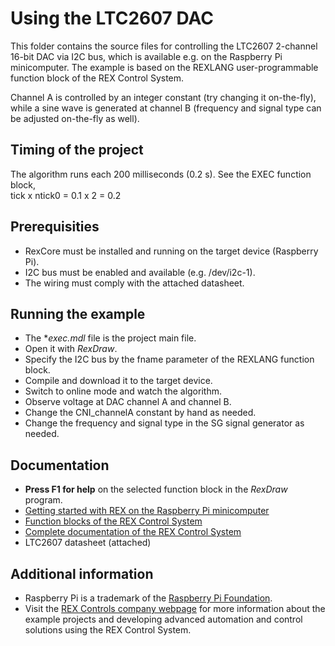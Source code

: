 Using the LTC2607 DAC 
=====================

This folder contains the source files for controlling the LTC2607 2-channel
16-bit DAC via I2C bus, which is available e.g. on the Raspberry Pi minicomputer. 
The example is based on the REXLANG user-programmable function block of the REX
Control System. 

Channel A is controlled by an integer constant (try changing it on-the-fly), 
while a sine wave is generated at channel B (frequency and signal type can be 
adjusted on-the-fly as well).  

## Timing of the project ##

The algorithm runs each 200 milliseconds (0.2 s). See the EXEC function block,  
tick x ntick0 = 0.1 x 2 = 0.2 

## Prerequisities ##
- RexCore must be installed and running on the target device (Raspberry Pi).
- I2C bus must be enabled and available (e.g. /dev/i2c-1).
- The wiring must comply with the attached datasheet. 

## Running the example ##
- The **exec.mdl* file is the project main file.
- Open it with *RexDraw*.
- Specify the I2C bus by the fname parameter of the REXLANG function block.
- Compile and download it to the target device.
- Switch to online mode and watch the algorithm.
- Observe voltage at DAC channel A and channel B.
- Change the CNI_channelA constant by hand as needed.
- Change the frequency and signal type in the SG signal generator as needed.  

## Documentation ##

- **Press F1 for help** on the selected function block in the *RexDraw* program.
- [Getting started with REX on the Raspberry Pi minicomputer](http://www.rexcontrols.com/media/DOC/ENGLISH/REX_Getting_Started_RasPi_ENG.pdf)
- [Function blocks of the REX Control System](http://www.rexcontrols.com/media/HTML/DOC/ENGLISH/index.html)
- [Complete documentation of the REX Control System](http://www.rexcontrols.com/documentation-and-support)
- LTC2607 datasheet (attached)

## Additional information ##

- Raspberry Pi is a trademark of the [Raspberry Pi Foundation](http://www.raspberrypi.org).
- Visit the [REX Controls company webpage](http://www.rexcontrols.com) 
for more information about the example projects and developing advanced 
automation and control solutions using the REX Control System.